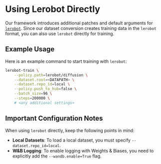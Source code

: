 # Using Lerobot Directly

Our framework introduces additional patches and default arguments for [`lerobot`](https://github.com/huggingface/lerobot). Since our dataset conversion creates training data in the `lerobot` format, you can also use `lerobot` directly for training.

## Example Usage

Here is an example command to start training with `lerobot`:

```bash
lerobot-train \
    --policy.path=lerobot/diffusion \
    --dataset.root=<DATAPATH> \
    --dataset.repo_id=local \
    --policy.push_to_hub=false \
    --batch_size=96 \
    --steps=200000 \
    # <any additional settings>
```

## Important Configuration Notes

When using `lerobot` directly, keep the following points in mind:

*   **Local Datasets**: To load a local dataset, you must specify `--dataset.repo_id=local`.
*   **W&B Logging**: To enable logging with Weights & Biases, you need to explicitly add the `--wandb.enable=True` flag.